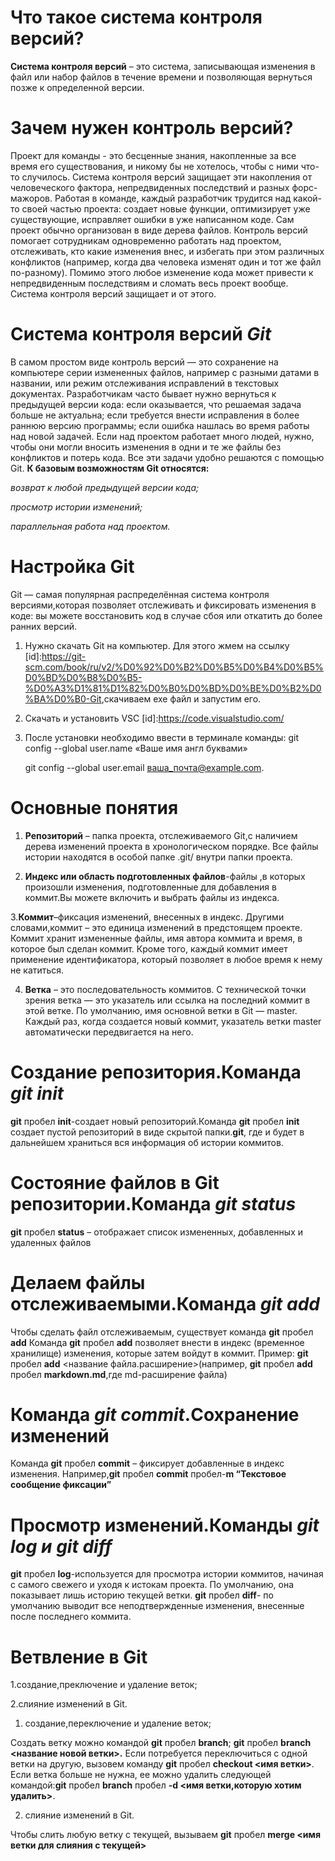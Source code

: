 # Что такое система контроля версий?

**Cистема контроля версий** – это система, записывающая изменения
в файл или набор файлов в течение времени и позволяющая вернуться позже к определенной версии.

# Зачем нужен контроль версий?

Проект для команды - это бесценные знания, накопленные за все время его существования, и никому бы не хотелось, чтобы с ними что-то случилось. Система контроля версий защищает эти накопления от человеческого фактора, непредвиденных последствий и разных форс-мажоров.
Работая в команде, каждый разработчик трудится над какой-то своей частью проекта: создает новые функции, оптимизирует уже существующие, исправляет ошибки в уже написанном коде. Сам проект обычно организован в виде дерева файлов. Контроль версий помогает сотрудникам одновременно работать над проектом, отслеживать, кто какие изменения внес, и избегать при этом различных конфликтов (например, когда два человека изменят один и тот же файл по-разному).
Помимо этого любое изменение кода может привести к непредвиденным последствиям и сломать весь проект вообще. Система контроля версий защищает и от этого.

# Система контроля версий *Git*

В самом простом виде контроль версий — это сохранение на компьютере серии измененных файлов, например с разными датами в названии, или режим отслеживания исправлений в текстовых документах.
Разработчикам часто бывает нужно вернуться к предыдущей версии кода:
если оказывается, что решаемая задача больше не актуальна;
если требуется внести исправления в более раннюю версию программы;
если ошибка нашлась во время работы над новой задачей.
Если над проектом работает много людей, нужно, чтобы они могли вносить изменения в одни и те же файлы без конфликтов и потерь кода. Все эти задачи удобно решаются с помощью Git.
**К базовым возможностям Git относятся:**

*возврат к любой предыдущей версии кода;*

*просмотр истории изменений;*

*параллельная работа над проектом.*

# Настройка Git

Git — самая популярная распределённая система контроля версиями,которая позволяет отслеживать и фиксировать изменения в коде: вы можете восстановить код в случае сбоя или откатить до более ранних версий.
1. Нужно скачать Git на компьютер.
   Для этого жмем на ссылку [id]:<https://git-scm.com/book/ru/v2/%D0%92%D0%B2%D0%B5%D0%B4%D0%B5%D0%BD%D0%B8%D0%B5-%D0%A3%D1%81%D1%82%D0%B0%D0%BD%D0%BE%D0%B2%D0%BA%D0%B0-Git>,скачиваем exe файл и запустим его.

2. Скачать и установить VSC [id]:<https://code.visualstudio.com/>

3. После установки необходимо  ввести в терминале команды:
   git config --global user.name «Ваше имя англ буквами»
   
   git config --global user.email ваша_почта@example.com.

# Основные понятия

1. **Репозиторий** – папка проекта, отслеживаемого Git,с наличием дерева изменений проекта в хронологическом порядке. Все файлы истории находятся в особой папке .git/ внутри папки проекта.

2. **Индекс или область подготовленных файлов**-файлы ,в которых произошли изменения, подготовленные для добавления в коммит.Вы можете включить и выбрать файлы из индекса.

3.**Коммит**–фиксация изменений, внесенных в индекс. Другими словами,коммит – это единица изменений в предстоящем проекте. Коммит хранит измененные файлы, имя автора коммита и время, в которое был сделан коммит. Кроме того, каждый коммит имеет применение идентификатора, который позволяет в любое время к нему не катиться.

4. **Ветка** – это последовательность коммитов. С технической точки зрения ветка — это указатель или ссылка на последний коммит в этой ветке. По умолчанию, имя основной ветки в Git — master. Каждый раз, когда создается новый коммит, указатель ветки master автоматически передвигается на него.

# Создание репозитория.Команда *git init*

**git** пробел **init**-создает новый репозиторий.Команда **git** пробел **init** создает пустой репозиторий в виде скрытой папки.**git**, где и будет в дальнейшем храниться вся информация об истории коммитов.

# Состояние файлов в Git репозитории.Команда *git status*

**git** пробел **status** – отображает список измененных, добавленных и удаленных файлов

# Делаем файлы отслеживаемыми.Команда *git add*

Чтобы сделать файл отслеживаемым, существует команда **git** пробел **add**
Команда **git** пробел **add** позволяет внести в индекс (временное хранилище)  изменения, которые затем войдут в коммит.
Пример: **git** пробел **add** <название файла.расширение>(например, **git** пробел **add** пробел **markdown.md**,где md-расширение файла)  

# Команда *git commit*.Сохранение изменений

Команда **git** пробел **commit** – фиксирует добавленные в индекс изменения.
Например,**git** пробел **commit** пробел-**m “Текстовое сообщение фиксации”**

# Просмотр изменений.Команды *git log и git diff*

**git** пробел **log**-используется для просмотра истории коммитов, начиная с самого свежего и уходя к истокам проекта. По умолчанию, она показывает лишь историю текущей ветки.
**git** пробел **diff**- по умолчанию выводит все неподтвержденные изменения, внесенные после последнего коммита.

# Ветвление в Git

1.создание,преключение и удаление веток;

2.cлияние изменений в Git.

1. создание,переключение и удаление веток;

Создать ветку можно командой **git** пробел **branch**;
**git** пробел **branch** **<название новой ветки>.**
Если потребуется переключиться с одной ветки на другую, вызовем команду **git** пробел  **checkout <имя ветки>**.
Если ветка  больше не нужна, ее можно удалить следующей командой:**git** пробел **branch** пробел **-d <имя ветки,которую хотим удалить>**.

2. cлияние изменений в Git.

Чтобы слить любую ветку с текущей, вызываем **git** пробел **merge <имя ветки для слияния с текущей>**
